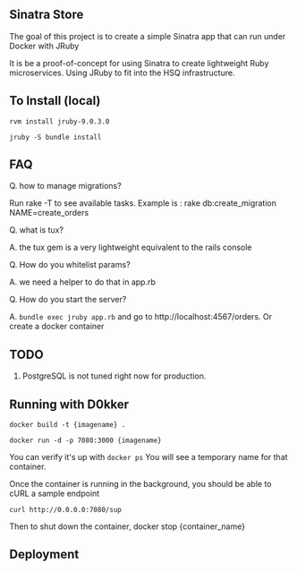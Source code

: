 ## Sinatra Store ##
The goal of this project is to create a simple Sinatra app that can run under Docker with JRuby

It is be a proof-of-concept for using Sinatra to create lightweight Ruby microservices. Using JRuby to fit into the HSQ infrastructure.

## To Install (local) ##

`rvm install jruby-9.0.3.0`

`jruby -S bundle install`

## FAQ ##

Q. how to manage migrations?

Run rake -T to see available tasks. Example is : rake db:create_migration NAME=create_orders

Q. what is tux?

A. the tux gem is a very lightweight equivalent to the rails console

Q. How do you whitelist params?

A. we need a helper to do that in app.rb

Q. How do you start the server?

A. `bundle exec jruby app.rb` and go to http://localhost:4567/orders. Or create a docker container

## TODO ##

1. PostgreSQL is not tuned right now for production. 

## Running with D0kker ##

`docker build -t {imagename} .`

`docker run -d -p 7080:3000 {imagename}`

You can verify it's up with `docker ps` You will see a temporary name for that container.

Once the container is running in the background, you should be able to cURL a sample endpoint

`curl http://0.0.0.0:7080/sup`


Then to shut down the container, docker stop {container_name}
## Deployment ##
